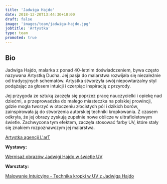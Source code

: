 ```yaml
---
title: 'Jadwiga Hajdo'
date: 2018-12-20T13:44:30+10:00
draft: false
image: 'images/team/jadwiga-hajdo.jpg'
jobtitle: 'Artystka'
type: team
promoted: true
---
```


## Bio

Jadwiga Hajdo, malarka z ponad 40-letnim doświadczeniem, bywa często nazywana Artystką Ducha. Jej pasja do malarstwa rozwijała się niezależnie od tradycyjnych schematów. Artystka stworzyła swój niepowtarzalny styl podążając za głosem intuicji i czerpiąc inspirację z przyrody.

Jej przygoda ze sztuką zaczęła się poprzez pracę nauczycielki i opiekę nad dziećmi, a przeprowadzka do małego miasteczka na polskiej prowincji, gdzie mogła tworzyć w otoczeniu złocistych pól i dzikich borów, zainspirowała ją do stworzenia autorskiej techniki kropkowania. Z czasem odkryła, że jej obrazy zyskują zupełnie nowe oblicze w ultrafioletowym świetle. Zachwycona tym efektem, zaczęła stosować farby UV, które stały się znakiem rozpoznawczym jej malarstwa.


[Artystka agencji L'arT](https://lartagency.com/pl/collections/jadwiga-hajdo)

**Wystawy:**

[Wernisaż obrazów Jadwigi Hajdo w świetle UV](/wystawy/wernisaz-jadwiga-hajdo)

**Warsztaty:**

[Malowanie Intuicyjne - Technika kropki w UV z Jadwigą Hajdo](/warsztaty/malowanie-intuicyjne)
